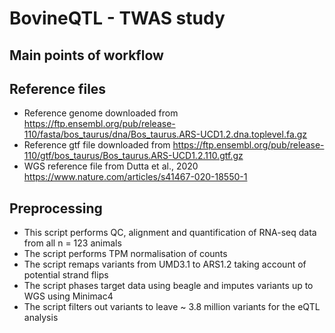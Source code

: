 # BovineQTL - TWAS study

## Main points of workflow

 ## Reference files
 - Reference genome downloaded from https://ftp.ensembl.org/pub/release-110/fasta/bos_taurus/dna/Bos_taurus.ARS-UCD1.2.dna.toplevel.fa.gz
 - Reference gtf file downloaded from https://ftp.ensembl.org/pub/release-110/gtf/bos_taurus/Bos_taurus.ARS-UCD1.2.110.gtf.gz
 - WGS reference file from Dutta et al., 2020 https://www.nature.com/articles/s41467-020-18550-1

## Preprocessing
 - This script performs QC, alignment and quantification of RNA-seq data from all n = 123 animals
 - The script performs TPM normalisation of counts
 - The script remaps variants from UMD3.1 to ARS1.2 taking account of potential strand flips
 - The script phases target data using beagle and imputes variants up to WGS using Minimac4
 - The script filters out variants to leave ~ 3.8 million variants for the eQTL analysis
 


  
